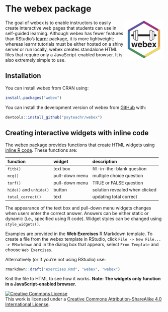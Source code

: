 
<!-- README.md is generated from README.Rmd. Please edit that file -->

<link href="inst/reports/default/webex.css" rel="stylesheet" />

# The webex package

<img src="https://raw.githubusercontent.com/PsyTeachR/misc/master/img/webex.001.png" style="float:right; max-width:280px; width: 25%;" />

The goal of webex is to enable instructors to easily create interactive
web pages that students can use in self-guided learning. Although webex
has fewer features than RStudio’s
[learnr](https://rstudio.github.io/learnr/) package, it is more
lightweight: whereas learnr tutorials must be either hosted on a shiny
server or run locally, webex creates standalone HTML files that require
only a JavaScript-enabled browser. It is also extremely simple to use.

## Installation

You can install webex from CRAN using:

``` r
install.packages("webex")
```

You can install the development version of webex from
[GitHub](https://github.com/PsyTeachR/webex) with:

``` r
devtools::install_github("psyteachr/webex")
```

## Creating interactive widgets with inline code

The webex package provides functions that create HTML widgets using
[inline R
code](https://github.com/rstudio/cheatsheets/raw/master/rmarkdown-2.0.pdf).
These functions are:

| function                | widget         | description                    |
| :---------------------- | :------------- | :----------------------------- |
| `fitb()`                | text box       | fill-in-the-blank question     |
| `mcq()`                 | pull-down menu | multiple choice question       |
| `torf()`                | pull-down menu | TRUE or FALSE question         |
| `hide()` and `unhide()` | button         | solution revealed when clicked |
| `total_correct()`       | text           | updating total correct         |

The appearance of the text box and pull-down menu widgets changes when
users enter the correct answer. Answers can be either static or dynamic
(i.e., specified using R code). Widget styles can be changed using
`style_widgets()`.

Examples are provided in the **Web Exercises** R Markdown template. To
create a file from the webex template in RStudio, click `File -> New
File... -> RMarkdown` and in the dialog box that appears, select `From
Template` and choose `Web Exercises`.

Alternatively (or if you’re not using RStudio) use:

``` r
rmarkdown::draft("exercises.Rmd", "webex", "webex")
```

Knit the file to HTML to see how it works. **Note: The widgets only
function in a JavaScript-enabled browser.**

<a rel="license" href="https://creativecommons.org/licenses/by-sa/4.0/"><img alt="Creative Commons License" style="border-width:0" src="https://i.creativecommons.org/l/by-sa/4.0/88x31.png" /></a><br />This
work is licensed under a
<a rel="license" href="http://creativecommons.org/licenses/by-sa/4.0/">Creative
Commons Attribution-ShareAlike 4.0 International License</a>.
